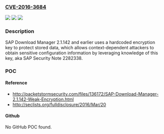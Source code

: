 ### [CVE-2016-3684](https://cve.mitre.org/cgi-bin/cvename.cgi?name=CVE-2016-3684)
![](https://img.shields.io/static/v1?label=Product&message=n%2Fa&color=blue)
![](https://img.shields.io/static/v1?label=Version&message=n%2Fa&color=blue)
![](https://img.shields.io/static/v1?label=Vulnerability&message=n%2Fa&color=brighgreen)

### Description

SAP Download Manager 2.1.142 and earlier uses a hardcoded encryption key to protect stored data, which allows context-dependent attackers to obtain sensitive configuration information by leveraging knowledge of this key, aka SAP Security Note 2282338.

### POC

#### Reference
- http://packetstormsecurity.com/files/136172/SAP-Download-Manager-2.1.142-Weak-Encryption.html
- http://seclists.org/fulldisclosure/2016/Mar/20

#### Github
No GitHub POC found.

